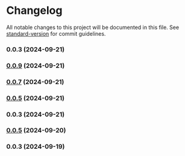 # Changelog

All notable changes to this project will be documented in this file. See [standard-version](https://github.com/conventional-changelog/standard-version) for commit guidelines.

### 0.0.3 (2024-09-21)

### [0.0.9](https://github.com/komeilm76/km-generator/compare/v0.0.7...v0.0.9) (2024-09-21)

### [0.0.7](https://github.com/komeilm76/km-generator/compare/v0.0.5...v0.0.7) (2024-09-21)

### [0.0.5](https://github.com/komeilm76/km-generator/compare/v0.0.3...v0.0.5) (2024-09-21)

### 0.0.3 (2024-09-21)

### [0.0.5](https://github.com/komeilm76/km-generator/compare/v0.0.3...v0.0.5) (2024-09-20)

### 0.0.3 (2024-09-19)
